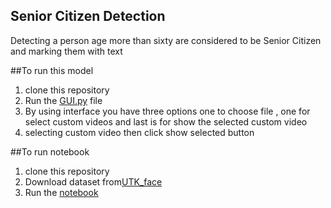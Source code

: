 ## Senior Citizen Detection
Detecting a person age more than sixty are considered to be Senior Citizen and marking them with text

##To run this model 
1. clone this repository
2. Run the [GUI.py](https://github.com/Vasantharish/Senior_citizen/blob/5903229bd80271d9e4f2cbf2cca974475f6a00e7/GUI.py) file
3. By using interface you have three options one to choose file , one for select custom videos and last is for show the selected custom video
4. selecting custom video then click show selected button

##To run notebook
1. clone this repository
2. Download dataset from[UTK_face](https://github.com/Vasantharish/long_hair_detection/tree/3a252e9e7fb34a67f6002e1b4c278b56b2716d1b/UTKFace)
3. Run the [notebook](https://github.com/Vasantharish/Senior_citizen/blob/6958511bea14de389938ca9a83143ab105fbae3b/Senior.ipynb)
